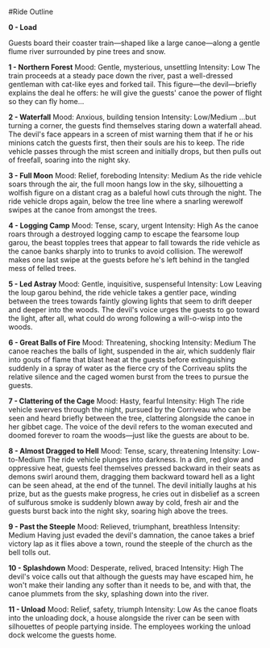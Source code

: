 #Ride Outline

**0 - Load**

Guests board their coaster train—shaped like a large canoe—along a gentle flume river surrounded by pine trees and snow.

**1 - Northern Forest**
Mood: Gentle, mysterious, unsettling
Intensity: Low
The train proceeds at a steady pace down the river, past a well-dressed gentleman with cat-like eyes and forked tail. This figure—the devil—briefly explains the deal he offers: he will give the guests' canoe the power of flight so they can fly home...

**2 - Waterfall**
Mood: Anxious, building tension
Intensity: Low/Medium
...but turning a corner, the guests find themselves staring down a waterfall ahead. The devil's face appears in a screen of mist warning them that if he or his minions catch the guests first, then their souls are his to keep. The ride vehicle passes through the mist screen and initially drops, but then pulls out of freefall, soaring into the night sky.

**3 - Full Moon**
Mood: Relief, foreboding
Intensity: Medium
As the ride vehicle soars through the air, the full moon hangs low in the sky, silhouetting a wolfish figure on a distant crag as a baleful howl cuts through the night. The ride vehicle drops again, below the tree line where a snarling werewolf swipes at the canoe from amongst the trees.

**4 - Logging Camp**
Mood: Tense, scary, urgent
Intensity: High
As the canoe roars through a destroyed logging camp to escape the fearsome loup garou, the beast topples trees that appear to fall towards the ride vehicle as the canoe banks sharply into to trunks to avoid collision. The werewolf makes one last swipe at the guests before he's left behind in the tangled mess of felled trees.

**5 - Led Astray**
Mood: Gentle, inquisitive, suspenseful
Intensity: Low
Leaving the loup garou behind, the ride vehicle takes a gentler pace, winding between the trees towards faintly glowing lights that seem to drift deeper and deeper into the woods. The devil's voice urges the guests to go toward the light, after all, what could do wrong following a will-o-wisp into the woods.

**6 - Great Balls of Fire**
Mood: Threatening, shocking
Intensity: Medium
The canoe reaches the balls of light, suspended in the air, which suddenly flair into gouts of flame that blast heat at the guests before extinguishing suddenly in a spray of water as the fierce cry of the Corriveau splits the relative silence and the caged women burst from the trees to pursue the guests.

**7 - Clattering of the Cage**
Mood: Hasty, fearful
Intensity: High
The ride vehicle swerves through the night, pursued by the Corriveau who can be seen and heard briefly between the tree, clattering alongside the canoe in her gibbet cage. The voice of the devil refers to the woman executed and doomed forever to roam the woods—just like the guests are about to be.

**8 - Almost Dragged to Hell**
Mood: Tense, scary, threatening
Intensity: Low-to-Medium
The ride vehicle plunges into darkness. In a dim, red glow and oppressive heat, guests feel themselves pressed backward in their seats as demons swirl around them, dragging them backward toward hell as a light can be seen ahead, at the end of the tunnel. The devil initially laughs at his prize, but as the guests make progress, he cries out in disbelief as a screen of sulfurous smoke is suddenly blown away by cold, fresh air and the guests burst back into the night sky, soaring high above the trees.

**9 - Past the Steeple**
Mood: Relieved, triumphant, breathless
Intensity: Medium
Having just evaded the devil's damnation, the canoe takes a brief victory lap as it flies above a town, round the steeple of the church as the bell tolls out.

**10 - Splashdown**
Mood: Desperate, relived, braced
Intensity: High
The devil's voice calls out that although the guests may have escaped him, he won't make their landing any softer than it needs to be, and with that, the canoe plummets from the sky, splashing down into the river.

**11 - Unload**
Mood: Relief, safety, triumph
Intensity: Low
As the canoe floats into the unloading dock, a house alongside the river can be seen with silhouettes of people partying inside. The employees working the unload dock welcome the guests home.
